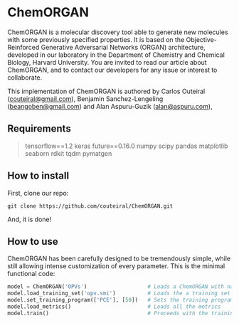 # ChemORGAN

ChemORGAN is a molecular discovery tool able to generate new molecules with some previously specified properties. It is based on the Objective-Reinforced Generative Adversarial Networks (ORGAN) architecture, developed in our laboratory in the Department of Chemistry and Chemical Biology, Harvard University. You are invited to read our article about ChemORGAN, and to contact our developers for any issue or interest to collaborate.

This implementation of ChemORGAN is authored by Carlos Outeiral (couteiral@gmail.com), Benjamin Sanchez-Lengeling (beangoben@gmail.com) and Alan Aspuru-Guzik (alan@aspuru.com), 

## Requirements
> tensorflow==1.2
> keras
> future==0.16.0
> numpy
> scipy
> pandas
> matplotlib
> seaborn
> rdkit
> tqdm
> pymatgen

## How to install

First, clone our repo:

```
git clone https://github.com/couteiral/ChemORGAN.git
```

And, it is done!
## How to use

ChemORGAN has been carefully designed to be tremendously simple, while still allowing intense customization of every parameter. This is the minimal functional code:

```python
model = ChemORGAN('OPVs')                   # Loads a ChemORGAN with name 'OPVs'
model.load_training_set('opv.smi')          # Loads the a training set (molecules encoded as SMILES)
model.set_training_program(['PCE'], [50])   # Sets the training program as 50 epochs with the PCE metric
model.load_metrics()                        # Loads all the metrics
model.train()                               # Proceeds with the training
```
